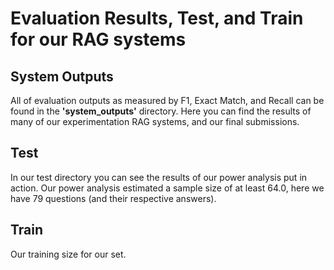 # Evaluation Results, Test, and Train for our RAG systems

## System Outputs
All of evaluation outputs as measured by F1, Exact Match, and Recall can be found in the **'system_outputs'** directory. Here you can find the results of many of our experimentation RAG systems, and our final submissions.

## Test
In our test directory you can see the results of our power analysis put in action. Our power analysis estimated a sample size of at least 64.0, here we have 79 questions (and their respective answers).

## Train
Our training size for our set.
